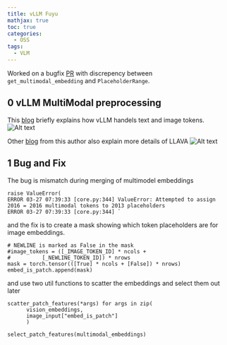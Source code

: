 ```yaml
---
title: vLLM Fuyu 
mathjax: true
toc: true
categories:
  - OSS
tags:
  - VLM
---
```


Worked on a bugfix [PR](https://github.com/vllm-project/vllm/pull/15731 ) with discrepency between `get_multimodal_embedding` and `PlaceholderRange`. 

## 0 vLLM MultiModal preprocessing
This [blog](https://zhuanlan.zhihu.com/p/20766926967) briefly explains how vLLM handels text and image tokens.
![Alt text](https://pic4.zhimg.com/v2-8f79be41dee80b1689de03d7f9ee4c03_1440w.jpg)

Other [blog](https://zhuanlan.zhihu.com/p/696654492) from this author also explain more details of LLAVA
![Alt text](https://pica.zhimg.com/v2-9756850072f345c9331a08e8a4237de0_1440w.jpg)

## 1 Bug and Fix
The bug is mismatch during merging of multimodel embeddings   
```
raise ValueError(
ERROR 03-27 07:39:33 [core.py:344] ValueError: Attempted to assign 2016 = 2016 multimodal tokens to 2013 placeholders
ERROR 03-27 07:39:33 [core.py:344] `
```
and the fix is to create a mask showing which token placeholders are for image embeddings.  
```
# NEWLINE is marked as False in the mask
#image_tokens = ([_IMAGE_TOKEN_ID] * ncols +
#          [_NEWLINE_TOKEN_ID]) * nrows
mask = torch.tensor(([True] * ncols + [False]) * nrows)
embed_is_patch.append(mask)
```
and use two util functions to scatter the embeddings and select them out later   
```
scatter_patch_features(*args) for args in zip(
      vision_embeddings,
      image_input["embed_is_patch"]
      )

select_patch_features(multimodal_embeddings)
```
